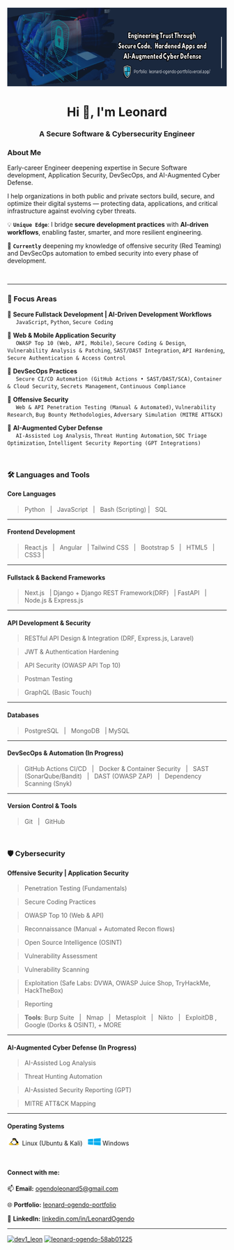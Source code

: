 <p>
  <img src="https://github.com/LeonardOgendo/LeonardOgendo/blob/main/linkedin_banner.png" alt="Banner Image" width="100%" height="180"/>
</p>
<h1 align="center">Hi 👋, I'm Leonard</h1>
<h3 align="center">A Secure Software & Cybersecurity Engineer</h3>

### About Me

Early-career Engineer deepening expertise in Secure Software development, Application Security, DevSecOps, and AI-Augmented Cyber Defense.

I help organizations in both public and private sectors build, secure, and optimize their digital systems — protecting data, applications, and critical infrastructure against evolving cyber threats.

💡 **`Unique Edge`**: I bridge **secure development practices** with **AI-driven workflows**, enabling faster, smarter, and more resilient engineering.

🌱 **`Currently`** deepening my knowledge of offensive security (Red Teaming) and DevSecOps automation to embed security into every phase of development.

<br>

---

### 🎯 Focus Areas  

🔹 **Secure Fullstack Development | AI-Driven Development Workflows**  
&nbsp;&nbsp;&nbsp;&nbsp; `JavaScript`, `Python`, `Secure Coding`

🔹 **Web & Mobile Application Security**  
&nbsp;&nbsp;&nbsp;&nbsp; `OWASP Top 10 (Web, API, Mobile)`, `Secure Coding & Design`, `Vulnerability Analysis & Patching`, `SAST/DAST Integration`, `API Hardening`, `Secure Authentication & Access Control`

🔹 **DevSecOps Practices**  
&nbsp;&nbsp;&nbsp;&nbsp; `Secure CI/CD Automation (GitHub Actions • SAST/DAST/SCA)`, `Container & Cloud Security`, `Secrets Management`, `Continuous Compliance`

🔹 **Offensive Security**  
&nbsp;&nbsp;&nbsp;&nbsp; `Web & API Penetration Testing (Manual & Automated)`, `Vulnerability Research`, `Bug Bounty Methodologies`, `Adversary Simulation (MITRE ATT&CK)`

🔹 **AI-Augmented Cyber Defense**  
&nbsp;&nbsp;&nbsp;&nbsp; `AI-Assisted Log Analysis`, `Threat Hunting Automation`, `SOC Triage Optimization`, `Intelligent Security Reporting (GPT Integrations)` 

<br>



### 🛠 Languages and Tools

<h4>Core Languages</h4>

> Python &nbsp; | &nbsp; JavaScript &nbsp; | &nbsp; Bash (Scripting) | &nbsp; SQL

---

<h4>Frontend Development</h4>

> React.js &nbsp; | &nbsp; Angular &nbsp; | Tailwind CSS &nbsp; | &nbsp; Bootstrap 5 &nbsp; | &nbsp; HTML5 &nbsp; | &nbsp; CSS3 | &nbsp;

---

<h4>Fullstack & Backend Frameworks</h4>

> Next.js &nbsp; |  Django + Django REST Framework(DRF)  &nbsp; | FastAPI &nbsp; | &nbsp; Node.js & Express.js &nbsp;

---

<h4>API Development & Security</h4>

> RESTful API Design & Integration (DRF, Express.js, Laravel)

> JWT & Authentication Hardening

> API Security (OWASP API Top 10)

> Postman Testing

> GraphQL (Basic Touch)
---

<h4>Databases</h4>

> PostgreSQL &nbsp; | &nbsp; MongoDB &nbsp; | MySQL

---

<h4>DevSecOps & Automation (In Progress)</h4>

> GitHub Actions CI/CD &nbsp; | &nbsp; Docker & Container Security &nbsp; | &nbsp; SAST (SonarQube/Bandit) &nbsp; | &nbsp; DAST (OWASP ZAP) &nbsp; | &nbsp; Dependency Scanning (Snyk)

---

<h4>Version Control & Tools</h4>  

> Git &nbsp; | &nbsp; GitHub


<br>

### 🛡️ Cybersecurity

<h4>Offensive Security | Application Security</h4> 

> Penetration Testing (Fundamentals)

> Secure Coding Practices

> OWASP Top 10 (Web & API)

> Reconnaissance (Manual + Automated Recon flows) 

> Open Source Intelligence (OSINT)

> Vulnerability Assessment

> Vulnerability Scanning

> Exploitation (Safe Labs: DVWA, OWASP Juice Shop, TryHackMe, HackTheBox)

> Reporting  

> **Tools**: Burp Suite &nbsp; | &nbsp; Nmap &nbsp; | &nbsp; Metasploit &nbsp; | &nbsp; Nikto &nbsp; | &nbsp; ExploitDB , Google (Dorks & OSINT), + MORE

---

<h4>AI-Augmented Cyber Defense (In Progress)</h4>

> AI-Assisted Log Analysis

> Threat Hunting Automation

> AI-Assisted Security Reporting (GPT)

> MITRE ATT&CK Mapping

---

<h4>Operating Systems</h4>

<p align="left">
  <img src="https://raw.githubusercontent.com/devicons/devicon/master/icons/linux/linux-original.svg" alt="Linux" width="30" height="17"/> Linux (Ubuntu & Kali) &nbsp;
  <img src="https://raw.githubusercontent.com/devicons/devicon/master/icons/windows8/windows8-original.svg" alt="Windows" width="30" height="17"/> Windows
</p>



<br>

<h4 align="left">Connect with me:</h4>

📫 **Email:** ogendoleonard5@gmail.com 

🌐 **Portfolio:** [leonard-ogendo-portfolio](https://leonard-ogendo-portfolio.vercel.app)  

💼 **LinkedIn:** [linkedin.com/in/LeonardOgendo](https://linkedin.com/in/leonard-ogendo-58ab01225)

---

<p align="left">
<a href="https://twitter.com/dev1_leon" target="blank"><img align="center" src="https://raw.githubusercontent.com/rahuldkjain/github-profile-readme-generator/master/src/images/icons/Social/twitter.svg" alt="dev1_leon" height="30" width="40" /></a>
<a href="https://linkedin.com/in/leonard-ogendo-58ab01225" target="blank"><img align="center" src="https://raw.githubusercontent.com/rahuldkjain/github-profile-readme-generator/master/src/images/icons/Social/linked-in-alt.svg" alt="leonard-ogendo-58ab01225" height="30" width="40" /></a>
</p>
<br>
<br>



